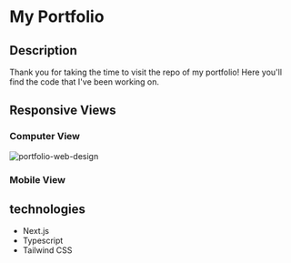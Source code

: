 # My Portfolio

## Description
Thank you for taking the time to visit the repo of my portfolio! Here you'll find the code that I've been working on. 

## Responsive Views

### Computer View
![portfolio-web-design](https://github.com/amoxley-dev/portfolio-2/assets/71603030/135e8b58-64e0-4928-bae7-f1cf9acf9290)

### Mobile View

## technologies
- Next.js
- Typescript
- Tailwind CSS
